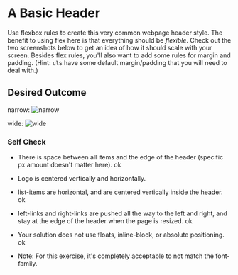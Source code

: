 # A Basic Header

Use flexbox rules to create this very common webpage header style. The benefit to using flex here is that everything should be _flexible_. Check out the two screenshots below to get an idea of how it should scale with your screen. Besides flex rules, you'll also want to add some rules for margin and padding. (Hint: `ul`s have some default margin/padding that you will need to deal with.)

## Desired Outcome

narrow:
![narrow](./desired-outcome-narrow.png)

wide: 
![wide](./desired-outcome-wide.png)

### Self Check
- There is space between all items and the edge of the header (specific px amount doesn't matter here). ok
- Logo is centered vertically and horizontally. 
- list-items are horizontal, and are centered vertically inside the header. ok
- left-links and right-links are pushed all the way to the left and right, and stay at the edge of the header when the page is resized. ok
- Your solution does not use floats, inline-block, or absolute positioning. ok

- Note: For this exercise, it's completely acceptable to not match the font-family.